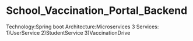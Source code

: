 # School_Vaccination_Portal_Backend
Technology:Spring boot
Architecture:Microservices
3 Services: 1)UserService 2)StudentService 3)VaccinationDrive
